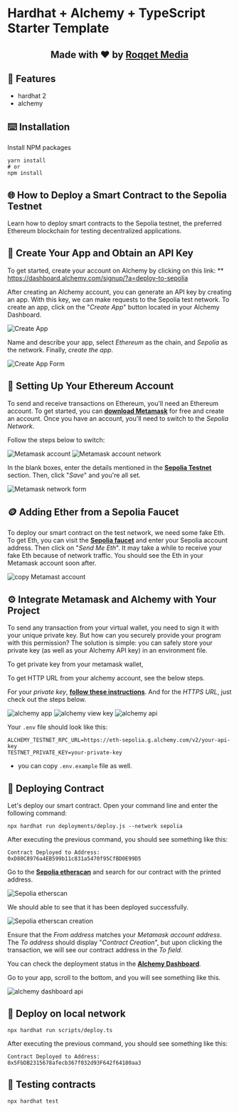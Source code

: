 # Hardhat + Alchemy + TypeScript Starter Template

<div align="center">
  <h2>Made with ❤ by <a href="https://github.com/roqqetmedia">Roqqet Media</a></h2> 
</div>

## 🤝 Features

- hardhat 2
- alchemy

## ⌨️ Installation

Install NPM packages

```shell
yarn install
# or
npm install
```

## 🌐 How to Deploy a Smart Contract to the Sepolia Testnet

Learn how to deploy smart contracts to the Sepolia testnet, the preferred Ethereum blockchain for testing decentralized applications.

## 🔑 Create Your App and Obtain an API Key

To get started, create your account on Alchemy by clicking on this link: \*\*
https://dashboard.alchemy.com/signup/?a=deploy-to-sepolia

After creating an Alchemy account, you can generate an API key by creating an app. With this key, we can make requests to the Sepolia test network.
To create an app, click on the "_Create App_" button located in your Alchemy Dashboard.

<img src="https://i.imgur.com/ieVCyTQ.png" alt="Create App" >

Name and describe your app, select _Ethereum_ as the chain, and _Sepolia_ as the network. Finally, _create the app_.

<img src="https://i.imgur.com/8BTUMJF.png" alt="Create App Form" >

## 🦊 Setting Up Your Ethereum Account

To send and receive transactions on Ethereum, you'll need an Ethereum account.
To get started, you can [**download Metamask**](https://metamask.io/download/) for free and create an account. Once you have an account, you'll need to switch to the _Sepolia Network_.

Follow the steps below to switch:

<img src="https://i.imgur.com/xo6RoDK.png" alt="Metamask account" >
<img src="https://i.imgur.com/VfTmljf.png" alt="Metamask account network" >

In the blank boxes, enter the details mentioned in the [**Sepolia Testnet**](https://docs.alchemy.com/docs/choosing-a-web3-network#sepolia-testnet) section. Then, click "_Save_" and you're all set.

<img src="https://i.imgur.com/liu6YFT.png" alt="Metamask network form" >

## 🪙 Adding Ether from a Sepolia Faucet

To deploy our smart contract on the test network, we need some fake Eth. To get Eth, you can visit the [**Sepolia faucet**](https://sepoliafaucet.com/) and enter your Sepolia account address. Then click on "_Send Me Eth_". It may take a while to receive your fake Eth because of network traffic. You should see the Eth in your Metamask account soon after.

<img src="https://i.imgur.com/JSd2Ye6.png" alt="copy Metamast account" >

## ⚙️ Integrate Metamask and Alchemy with Your Project

To send any transaction from your virtual wallet, you need to sign it with your unique private key. But how can you securely provide your program with this permission? The solution is simple: you can safely store your private key (as well as your Alchemy API key) in an environment file.

To get private key from your metamask wallet,

To get HTTP URL from your alchemy account, see the below steps.

For your _private key_, [**follow these instructions**](https://support.metamask.io/hc/en-us/articles/360015289632-How-to-Export-an-Account-Private-Key). And for the _HTTPS URL_, just check out the steps below.

<img src="https://i.imgur.com/Rc4Kuo1.png" alt="alchemy app" >
<img src="https://i.imgur.com/ZTisOGj.png" alt="alchemy view key" >
<img src="https://i.imgur.com/TxtlASW.png" alt="alchemy api" >

Your `.env` file should look like this:

    ALCHEMY_TESTNET_RPC_URL=https://eth-sepolia.g.alchemy.com/v2/your-api-key
    TESTNET_PRIVATE_KEY=your-private-key

- you can copy `.env.example` file as well.

## 🚀 Deploying Contract

Let's deploy our smart contract. Open your command line and enter the following command:

```
npx hardhat run deployments/deploy.js --network sepolia
```

After executing the previous command, you should see something like this:

```
Contract Deployed to Address: 0xD80C8976a4EB599b11c831a5470f95CfBD0E99D5
```

Go to the [**Sepolia etherscan**](https://sepolia.etherscan.io/) and search for our contract with the printed address.

<img src="https://i.imgur.com/pcjTJDE.png" alt="Sepolia etherscan" >

We should able to see that it has been deployed successfully.

<img src="https://i.imgur.com/S5uNxpD.png" alt="Sepolia etherscan creation" >

Ensure that the _From address_ matches your _Metamask account address_. The _To address_ should display "_Contract Creation_", but upon clicking the transaction, we will see our contract address in the _To field_.

You can check the deployment status in the [**Alchemy Dashboard**](https://dashboard.alchemy.com/signup/?a=deploy-to-sepolia).

Go to your app, scroll to the bottom, and you will see something like this.

<img src="https://i.imgur.com/ro3tX8a.png" alt="alchemy dashboard api" >

## 🔰 Deploy on local network

```shell
npx hardhat run scripts/deploy.ts
```

After executing the previous command, you should see something like this:

```
Contract Deployed to Address: 0x5FbDB2315678afecb367f032d93F642f64180aa3
```

## 🧪 Testing contracts

`npx hardhat test`
